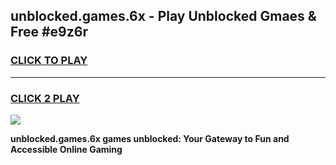 
## unblocked.games.6x - Play Unblocked Gmaes & Free #e9z6r
<h3>
<a href="https://news.freeplayer.one?title=unblocked.games.6x&ref=03M">CLICK TO PLAY</a></h3>
<hr>

<h3>
<a href="https://news.freeplayer.one?title=unblocked.games.6x&ref=03M">CLICK 2 PLAY</a>
  
</h3>

<a href="https://news.freeplayer.one?title=unblocked.games.6x&ref=03M"><img src="https://clearcache.store/games.png"></a>


**unblocked.games.6x games unblocked: Your Gateway to Fun and Accessible Online Gaming**
